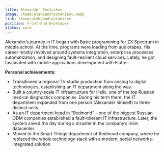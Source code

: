 ```yaml
---
title: Alexander Postnikov
image: /team/aleksandrpstonikov.webp
link: /team/aleksandrpstonikov
position: Front-End Developer
status: core
---
```


Alexander’s journey in IT began with Basic programming for ZX Spectrum in middle school. At the time, programs were loading from audiotapes. His career mostly revolved around systems integration, enterprise processes automatization, and designing fault-resilient cloud services. Lately, he got fascinated with mobile applications development with Flutter.

**Personal achievements:**
- Transitioned a regional TV studio production from analog to digital technologies, establishing an IT department along the way.
- Built a country-scale IT infrastructure for Helix, one of the top Russian medical diagnostics companies. During his term there, the IT department expanded from one person (Alexander himself) to three distinct units.
- As an IT department head in “Redmond” - one of the biggest Russian ODM companies established a fault-tolerant IT infrastructure. Later, the system saved the day during a disaster in the company’s main datacenter.
- Moved to the Smart Things department of Redmond company, where he replaced the whole technology stack with a modern, social networks-integrated solution.
